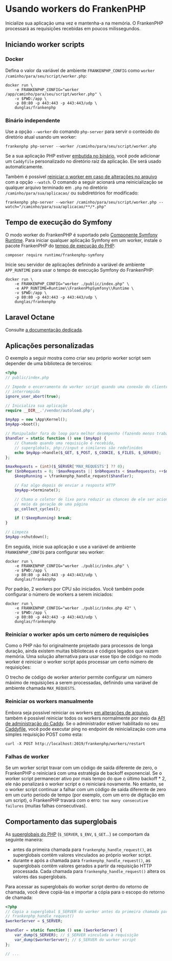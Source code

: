 # Usando workers do FrankenPHP

Inicialize sua aplicação uma vez e mantenha-a na memória.
O FrankenPHP processará as requisições recebidas em poucos milissegundos.

## Iniciando worker scripts

### Docker

Defina o valor da variável de ambiente `FRANKENPHP_CONFIG` como
`worker /caminho/para/seu/script/worker.php`:

```console
docker run \
    -e FRANKENPHP_CONFIG="worker /app/caminho/para/seu/script/worker.php" \
    -v $PWD:/app \
    -p 80:80 -p 443:443 -p 443:443/udp \
    dunglas/frankenphp
```

### Binário independente

Use a opção `--worker` do comando `php-server` para servir o conteúdo do
diretório atual usando um worker:

```console
frankenphp php-server --worker /caminho/para/seu/script/worker.php
```

Se a sua aplicação PHP estiver [embutida no binário](embed.md), você pode
adicionar um `Caddyfile` personalizado no diretório raiz da aplicação.
Ele será usado automaticamente.

Também é possível
[reiniciar o worker em caso de alterações no arquivo](config.md#watching-for-file-changes)
com a opção `--watch`.
O comando a seguir acionará uma reinicialização se qualquer arquivo terminado em
`.php` no diretório `/caminho/para/sua/aplicacao/` ou subdiretórios for
modificado:

```console
frankenphp php-server --worker /caminho/para/seu/script/worker.php --watch="/caminho/para/sua/aplicacao/**/*.php"
```

## Tempo de execução do Symfony

O modo worker do FrankenPHP é suportado pelo
[Componente Symfony Runtime](https://symfony.com/doc/current/components/runtime.html).
Para iniciar qualquer aplicação Symfony em um worker, instale o pacote
FrankenPHP do
[tempo de execução do PHP](https://github.com/php-runtime/runtime):

```console
composer require runtime/frankenphp-symfony
```

Inicie seu servidor de aplicações definindo a variável de ambiente `APP_RUNTIME`
para usar o tempo de execução Symfony do FrankenPHP:

```console
docker run \
    -e FRANKENPHP_CONFIG="worker ./public/index.php" \
    -e APP_RUNTIME=Runtime\\FrankenPhpSymfony\\Runtime \
    -v $PWD:/app \
    -p 80:80 -p 443:443 -p 443:443/udp \
    dunglas/frankenphp
```

## Laravel Octane

Consulte [a documentação dedicada](laravel.md#laravel-octane).

## Aplicações personalizadas

O exemplo a seguir mostra como criar seu próprio worker script sem depender de
uma biblioteca de terceiros:

```php
<?php
// public/index.php

// Impede o encerramento do worker script quando uma conexão do cliente for
// interrompida
ignore_user_abort(true);

// Inicializa sua aplicação
require __DIR__.'/vendor/autoload.php';

$myApp = new \App\Kernel();
$myApp->boot();

// Manipulador fora do loop para melhor desempenho (fazendo menos trabalho)
$handler = static function () use ($myApp) {
    // Chamado quando uma requisição é recebida,
    // superglobals, php://input e similares são redefinidos
    echo $myApp->handle($_GET, $_POST, $_COOKIE, $_FILES, $_SERVER);
};

$maxRequests = (int)($_SERVER['MAX_REQUESTS'] ?? 0);
for ($nbRequests = 0; !$maxRequests || $nbRequests < $maxRequests; ++$nbRequests) {
    $keepRunning = \frankenphp_handle_request($handler);

    // Faz algo depois de enviar a resposta HTTP
    $myApp->terminate();

    // Chama o coletor de lixo para reduzir as chances de ele ser acionado no
    // meio da geração de uma página
    gc_collect_cycles();

    if (!$keepRunning) break;
}

// Limpeza
$myApp->shutdown();
```

Em seguida, inicie sua aplicação e use a variável de ambiente
`FRANKENPHP_CONFIG` para configurar seu worker:

```console
docker run \
    -e FRANKENPHP_CONFIG="worker ./public/index.php" \
    -v $PWD:/app \
    -p 80:80 -p 443:443 -p 443:443/udp \
    dunglas/frankenphp
```

Por padrão, 2 workers por CPU são iniciados.
Você também pode configurar o número de workers a serem iniciados:

```console
docker run \
    -e FRANKENPHP_CONFIG="worker ./public/index.php 42" \
    -v $PWD:/app \
    -p 80:80 -p 443:443 -p 443:443/udp \
    dunglas/frankenphp
```

### Reiniciar o worker após um certo número de requisições

Como o PHP não foi originalmente projetado para processos de longa duração,
ainda existem muitas bibliotecas e códigos legados que vazam memória.
Uma solução alternativa para usar esse tipo de código no modo worker é reiniciar
o worker script após processar um certo número de requisições:

O trecho de código de worker anterior permite configurar um número máximo de
requisições a serem processadas, definindo uma variável de ambiente chamada
`MAX_REQUESTS`.

### Reiniciar os workers manualmente

Embora seja possível reiniciar os workers
[em alterações de arquivo](config.md#watching-for-file-changes), também é
possível reiniciar todos os workers normalmente por meio da
[API de administração do Caddy](https://caddyserver.com/docs/api).
Se o administrador estiver habilitado no seu
[Caddyfile](config.md#caddyfile-config), você pode executar ping no endpoint de
reinicialização com uma simples requisição POST como esta:

```console
curl -X POST http://localhost:2019/frankenphp/workers/restart
```

### Falhas de worker

Se um worker script travar com um código de saída diferente de zero, o
FrankenPHP o reiniciará com uma estratégia de backoff exponencial.
Se o worker script permanecer ativo por mais tempo do que o último backoff \* 2,
ele não penalizará o worker script e o reiniciará novamente.
No entanto, se o worker script continuar a falhar com um código de saída
diferente de zero em um curto período de tempo (por exemplo, com um erro de
digitação em um script), o FrankenPHP travará com o erro:
`too many consecutive failures` (muitas falhas consecutivas).

## Comportamento das superglobais

As
[superglobais do PHP](https://www.php.net/manual/pt_BR/language.variables.superglobals.php)
(`$_SERVER`, `$_ENV`, `$_GET`...) se comportam da seguinte maneira:

- antes da primeira chamada para `frankenphp_handle_request()`, as superglobais
  contêm valores vinculados ao próprio worker script.
- durante e após a chamada para `frankenphp_handle_request()`, as superglobais
  contêm valores gerados a partir da requisição HTTP processada.
  Cada chamada para `frankenphp_handle_request()` altera os valores das
  superglobais.

Para acessar as superglobais do worker script dentro do retorno de chamada, você
deve copiá-las e importar a cópia para o escopo do retorno de chamada:

```php
<?php
// Copia a superglobal $_SERVER do worker antes da primeira chamada para
// frankenphp_handle_request()
$workerServer = $_SERVER;

$handler = static function () use ($workerServer) {
    var_dump($_SERVER); // $_SERVER vinculada à requisição
    var_dump($workerServer); // $_SERVER do worker script
};

// ...
```
